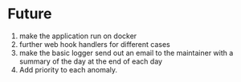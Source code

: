 # Future
1. make the application run on docker
2. further web hook handlers for different cases
3. make the basic logger send out an email to the maintainer with a summary of the day at the end of each day
4. Add priority to each anomaly.